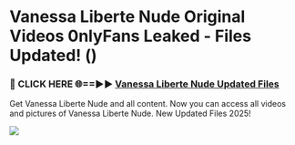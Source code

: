# Vanessa Liberte Nude Original Videos 0nlyFans Leaked - Files Updated! ()

<h3>🔴 CLICK HERE 🌐==►► <a href="https://tinyurl.com/2p9ay9w9" rel="nofollow">Vanessa Liberte Nude Updated Files</a></h3>

Get Vanessa Liberte Nude and all content. Now you can access all videos and pictures of Vanessa Liberte Nude. New Updated Files 2025!

[![](https://i.imgur.com/KQgVmj3.gif)](https://tinyurl.com/2p9ay9w9)

